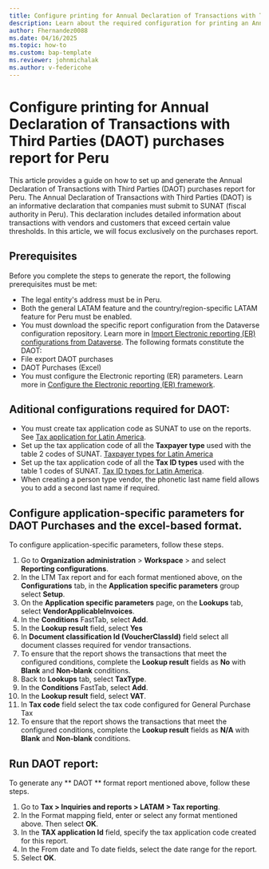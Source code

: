 ```yaml
---
title: Configure printing for Annual Declaration of Transactions with Third Parties (DAOT) purchases report for Peru
description: Learn about the required configuration for printing an Annual Declaration of Transactions with Third Parties (DAOT) purchases report for Peru
author: Fhernandez0088
ms.date: 04/16/2025
ms.topic: how-to
ms.custom: bap-template
ms.reviewer: johnmichalak
ms.author: v-federicohe
---
```

# Configure printing for Annual Declaration of Transactions with Third Parties (DAOT) purchases report for Peru
This article provides a guide on how to set up and generate the Annual Declaration of Transactions with Third Parties (DAOT) purchases report for Peru.
The Annual Declaration of Transactions with Third Parties (DAOT) is an informative declaration that companies must submit to SUNAT (fiscal authority in Peru). This declaration includes detailed information about transactions with vendors and customers that exceed certain value thresholds.
In this article, we will focus exclusively on the purchases report.

## Prerequisites
Before you complete the steps to generate the report, the following prerequisites must be met:
* The legal entity's address must be in Peru.
* Both the general LATAM feature and the country/region-specific LATAM feature for Peru must be enabled.
* You must download the specific report configuration from the Dataverse configuration repository. Learn more in [Import Electronic reporting (ER) configurations from Dataverse](https://learn.microsoft.com/dynamics365/finance/localizations/global/workspace/gsw-import-er-config-dataverse).
The following formats constitute the DAOT:
* File export DAOT purchases
* DAOT Purchases (Excel)
* You must configure the Electronic reporting (ER) parameters. Learn more in [Configure the Electronic reporting (ER) framework](../../../fin-ops-core/dev-itpro/analytics/electronic-reporting-er-configure-parameters.md).

## Aditional configurations required for DAOT:
* You must create tax application code as SUNAT to use on the reports. See [Tax application for Latin America](../ltm-core-tax-application.md).
* Set up the tax application code of all the **Taxpayer type** used with the table 2 codes of SUNAT. [Taxpayer types for Latin America]( https://learn.microsoft.com/dynamics365/finance/localizations/iberoamerica/ltm-core-taxpayer-type)
* Set up the tax application code of all the **Tax ID types** used with the table 1 codes of SUNAT. [Tax ID types for Latin America]( https://learn.microsoft.com/dynamics365/finance/localizations/iberoamerica/ltm-core-tax-id-type).
* When creating a person type vendor, the phonetic last name field allows you to add a second last name if required.

## Configure application-specific parameters for DAOT Purchases and the excel-based format.
To configure application-specific parameters, follow these steps.
1. Go to **Organization administration** > **Workspace** > and select **Reporting configurations**.
2. In the LTM Tax report and for each format mentioned above, on the **Configurations** tab, in the **Application specific parameters** group select **Setup**.
3. On the **Application specific parameters** page, on the **Lookups** tab, select **VendorApplicableInvoices**.
4. In the **Conditions** FastTab, select **Add**.
5. In the **Lookup result** field, select **Yes**
6. In **Document classification Id (VoucherClassId)** field select all document classes required for vendor transactions.
7. To ensure that the report shows the transactions that meet the configured conditions, complete the **Lookup result** fields as **No** with **Blank** and **Non-blank** conditions.
8. Back to **Lookups** tab, select **TaxType**.
9. In the **Conditions** FastTab, select **Add**.
10. In the **Lookup result** field, select **VAT**.
11. In **Tax code** field select the tax code configured for General Purchase Tax
12. To ensure that the report shows the transactions that meet the configured conditions, complete the **Lookup result** fields as **N/A** with **Blank** and **Non-blank** conditions.

## Run DAOT report:
To generate any ** DAOT ** format report mentioned above, follow these steps.
1. Go to **Tax > Inquiries and reports > LATAM > Tax reporting**.
2. In the Format mapping field, enter or select any format mentioned above. Then select **OK**.
3.  In the **TAX application Id** field, specify the tax application code created for this report.
4. In the From date and To date fields, select the date range for the report.
5. Select **OK**.

